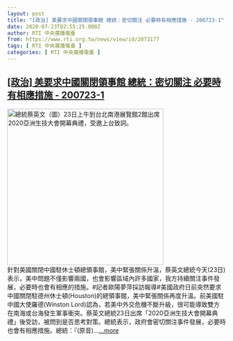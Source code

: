 ```yaml
---
layout: post
title: "[政治] 美要求中國關閉領事館 總統：密切關注 必要時有相應措施 - 200723-1"
date: 2020-07-23T02:55:25.000Z
author: RTI 中央廣播電臺
from: https://www.rti.org.tw/news/view/id/2073177
tags: [ RTI 中央廣播電臺 ]
categories: [ RTI 中央廣播電臺 ]
---
```

<!--1595472925000-->
[[政治] 美要求中國關閉領事館 總統：密切關注 必要時有相應措施 - 200723-1](https://www.rti.org.tw/news/view/id/2073177)
------

<div>
<img src="https://static.rti.org.tw/assets/thumbnails/2020/07/23/20200723000018M.jpg" width="360" alt="總統蔡英文（圖）23日上午到台北南港展覽館2館出席2020亞洲生技大會開幕典禮，受邀上台致詞。" title="總統蔡英文（圖）23日上午到台北南港展覽館2館出席2020亞洲生技大會開幕典禮，受邀上台致詞。"><br>針對美國關閉中國駐休士頓總領事館，美中緊張關係升溫，蔡英文總統今天(23日)表示，美中問題不僅影響兩國，也會影響區域內許多國家，我方持續關注事件發展，必要時也會有相應的措施。#記者歐陽夢萍採訪報導#美國政府日前突然要求中國關閉駐德州休士頓(Houston)的總領事館，美中緊張關係再度升溫。前美國駐中國大使羅德(Winston Lord)認為，若美中外交危機不斷升級，很可能導致雙方在南海或台海發生軍事衝突。蔡英文總統23日出席「2020亞洲生技大會開幕典禮」後受訪，被問到是否思考對策。總統表示，政府會密切關注事件發展，必要時也會有相應措施。總統：『(原音)...<a target="_blank" href="https://www.rti.org.tw/news/view/id/2073177">...more</a>
</div>
